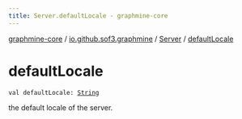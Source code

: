 ```yaml
---
title: Server.defaultLocale - graphmine-core
---
```


[graphmine-core](../../index.html) / [io.github.sof3.graphmine](../index.html) / [Server](index.html) / [defaultLocale](./default-locale.html)

# defaultLocale

`val defaultLocale: `[`String`](https://kotlinlang.org/api/latest/jvm/stdlib/kotlin/-string/index.html)

the default locale of the server.

